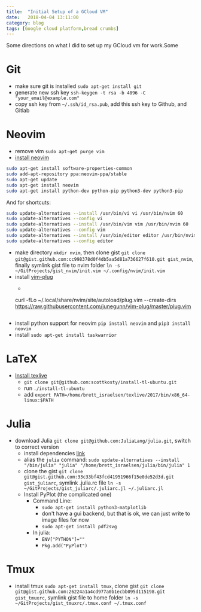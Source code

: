 ```yaml
---
title:  "Initial Setup of a GCloud VM"
date:   2018-04-04 13:11:00
category: blog
tags: [Google cloud platform,bread crumbs]
---
```

Some directions on what I did to set up my GCloud vm for work.Some

# Git
* make sure git is installed `sudo apt-get install git`
* generate new ssh key `ssh-keygen -t rsa -b 4096 -C "your_email@example.com"`
* copy ssh key from `~/.ssh/id_rsa.pub`, add this ssh key to Github, and Gitlab

# Neovim
* remove vim `sudo apt-get purge vim`
* [install neovim][neovim]

```bash
sudo apt-get install software-properties-common
sudo add-apt-repository ppa:neovim-ppa/stable
sudo apt-get update
sudo apt-get install neovim
sudo apt-get install python-dev python-pip python3-dev python3-pip
```
And for shortcuts:

```bash
sudo update-alternatives --install /usr/bin/vi vi /usr/bin/nvim 60
sudo update-alternatives --config vi
sudo update-alternatives --install /usr/bin/vim vim /usr/bin/nvim 60
sudo update-alternatives --config vim
sudo update-alternatives --install /usr/bin/editor editor /usr/bin/nvim 60
sudo update-alternatives --config editor
```

* make directory `mkdir nvim`, then clone gist `git clone git@gist.github.com:cc998378d0f4db5aa5d81a736627f610.git gist_nvim`, finally symlink gist file to nvim folder `ln -s ~/GitProjects/gist_nvim/init.vim ~/.config/nvim/init.vim`
* install [vim-plug][vimplug]
    * ```bash
    curl -fLo ~/.local/share/nvim/site/autoload/plug.vim --create-dirs \
    https://raw.githubusercontent.com/junegunn/vim-plug/master/plug.vim
    ```
* install python support for neovim `pip install neovim` and `pip3 install neovim`
* install `sudo apt-get install taskwarrior`
    
# LaTeX
* [Install texlive][texlive]
    * `git clone git@github.com:scottkosty/install-tl-ubuntu.git`
    * run `./install-tl-ubuntu`
    * add `export PATH=/home/brett_israelsen/texlive/2017/bin/x86_64-linux:$PATH`
    
# Julia
* download Julia `git clone git@github.com:JuliaLang/julia.git`, switch to correct version
    * install dependencies [link][julia-deps]
    * alias the `julia` command: `sudo update-alternatives --install "/bin/julia" "julia" "/home/brett_israelsen/julia/bin/julia" 1`
    * clone the gist `git clone git@gist.github.com:33c33bf43fcd41951966f15e0de52d3d.git gist_juliarc`, symlink .julia.rc file `ln -s ~/GitProjects/gist_juliarc/.juliarc.jl ~/.juliarc.jl`
    * Install PyPlot (the complicated one)
        * Command Line:
            * `sudo apt-get install python3-matplotlib`
            * don't have a gui backend, but that is ok, we can just write to image files for now
            * `sudo apt-get install pdf2svg`
        * In julia:
            * `ENV["PYTHON"]=""`
            * `Pkg.add("PyPlot")`
    
# Tmux
* install tmux `sudo apt-get install tmux`, clone gist `git clone git@gist.github.com:26224a1a4cd977a0b1ecbb095d115198.git gist_tmuxrc`, symlink gist file to home folder `ln -s ~/GitProjects/gist_tmuxrc/.tmux.conf ~/.tmux.conf`

[neovim]: https://github.com/neovim/neovim/wiki/Installing-Neovim
[texlive]: https://github.com/scottkosty/install-tl-ubuntu
[vimplug]: https://github.com/junegunn/vim-plug
[julia-deps]: https://github.com/JuliaLang/julia/tree/v0.6.2#required-build-tools-and-external-libraries